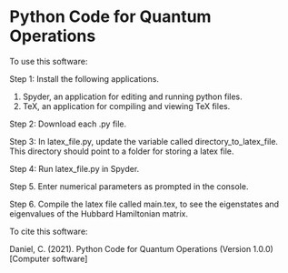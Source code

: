 # Python Code for Quantum Operations

To use this software:

Step 1: Install the following applications.

1) Spyder, an application for editing and running python files.
2) TeX, an application for compiling and viewing TeX files.

Step 2: Download each .py file.

Step 3: In latex_file.py, update the variable called directory_to_latex_file. This directory should point to a folder for storing a latex file. 

Step 4: Run latex_file.py in Spyder.

Step 5. Enter numerical parameters as prompted in the console.

Step 6. Compile the latex file called main.tex, to see the eigenstates and eigenvalues of the Hubbard Hamiltonian matrix.

To cite this software:

Daniel, C. (2021). Python Code for Quantum Operations (Version 1.0.0) [Computer software]
